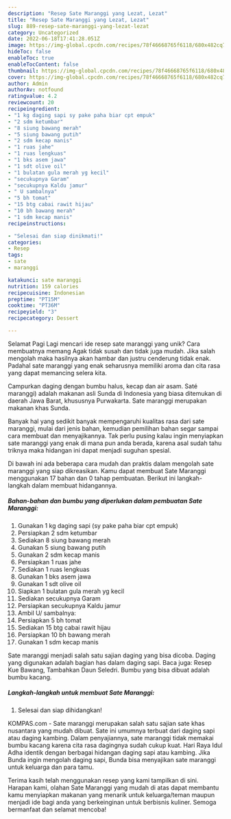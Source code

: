 ```yaml
---
description: "Resep Sate Maranggi yang Lezat, Lezat"
title: "Resep Sate Maranggi yang Lezat, Lezat"
slug: 889-resep-sate-maranggi-yang-lezat-lezat
category: Uncategorized
date: 2022-06-18T17:41:28.051Z
image: https://img-global.cpcdn.com/recipes/78f46668765f6118/680x482cq70/sate-maranggi-foto-resep-utama.jpg
hideToc: false
enableToc: true
enableTocContent: false
thumbnail: https://img-global.cpcdn.com/recipes/78f46668765f6118/680x482cq70/sate-maranggi-foto-resep-utama.jpg
cover: https://img-global.cpcdn.com/recipes/78f46668765f6118/680x482cq70/sate-maranggi-foto-resep-utama.jpg
author: Admin
authorAv: notfound
ratingvalue: 4.2
reviewcount: 20
recipeingredient:
- "1 kg daging sapi sy pake paha biar cpt empuk"
- "2 sdm ketumbar"
- "8 siung bawang merah"
- "5 siung bawang putih"
- "2 sdm kecap manis"
- "1 ruas jahe"
- "1 ruas lengkuas"
- "1 bks asem jawa"
- "1 sdt olive oil"
- "1 bulatan gula merah yg kecil"
- "secukupnya Garam"
- "secukupnya Kaldu jamur"
- " U sambalnya"
- "5 bh tomat"
- "15 btg cabai rawit hijau"
- "10 bh bawang merah"
- "1 sdm kecap manis"
recipeinstructions:

- "Selesai dan siap dinikmati!"
categories:
- Resep
tags:
- sate
- maranggi

katakunci: sate maranggi 
nutrition: 159 calories
recipecuisine: Indonesian
preptime: "PT15M"
cooktime: "PT36M"
recipeyield: "3"
recipecategory: Dessert

---
```



Selamat Pagi Lagi mencari ide resep sate maranggi yang unik? Cara membuatnya memang Agak tidak susah dan tidak juga mudah. Jika salah mengolah maka hasilnya akan hambar dan justru cenderung tidak enak. Padahal sate maranggi yang enak seharusnya memiliki aroma dan cita rasa yang dapat memancing selera kita.


Campurkan daging dengan bumbu halus, kecap dan air asam. Saté maranggi) adalah makanan asli Sunda di Indonesia yang biasa ditemukan di daerah Jawa Barat, khususnya Purwakarta. Sate maranggi merupakan makanan khas Sunda.

Banyak hal yang sedikit banyak mempengaruhi kualitas rasa dari sate maranggi, mulai dari jenis bahan, kemudian pemilihan bahan segar sampai cara membuat dan menyajikannya. Tak perlu pusing kalau ingin menyiapkan sate maranggi yang enak di mana pun anda berada, karena asal sudah tahu triknya maka hidangan ini dapat menjadi suguhan spesial.


Di bawah ini ada beberapa cara mudah dan praktis dalam mengolah sate maranggi yang siap dikreasikan. Kamu dapat membuat Sate Maranggi menggunakan 17 bahan dan 0 tahap pembuatan. Berikut ini langkah-langkah dalam membuat hidangannya.

<!--inarticleads1-->

##### Bahan-bahan dan bumbu yang diperlukan dalam pembuatan Sate Maranggi:

1. Gunakan 1 kg daging sapi (sy pake paha biar cpt empuk)
1. Persiapkan 2 sdm ketumbar
1. Sediakan 8 siung bawang merah
1. Gunakan 5 siung bawang putih
1. Gunakan 2 sdm kecap manis
1. Persiapkan 1 ruas jahe
1. Sediakan 1 ruas lengkuas
1. Gunakan 1 bks asem jawa
1. Gunakan 1 sdt olive oil
1. Siapkan 1 bulatan gula merah yg kecil
1. Sediakan secukupnya Garam
1. Persiapkan secukupnya Kaldu jamur
1. Ambil  U/ sambalnya:
1. Persiapkan 5 bh tomat
1. Sediakan 15 btg cabai rawit hijau
1. Persiapkan 10 bh bawang merah
1. Gunakan 1 sdm kecap manis


Sate maranggi menjadi salah satu sajian daging yang bisa dicoba. Daging yang digunakan adalah bagian has dalam daging sapi. Baca juga: Resep Kue Bawang, Tambahkan Daun Seledri. Bumbu yang bisa dibuat adalah bumbu kacang. 

<!--inarticleads2-->

##### Langkah-langkah untuk membuat Sate Maranggi:


1. Selesai dan siap dihidangkan!

KOMPAS.com - Sate maranggi merupakan salah satu sajian sate khas nusantara yang mudah dibuat. Sate ini umumnya terbuat dari daging sapi atau daging kambing. Dalam penyajiannya, sate maranggi tidak memakai bumbu kacang karena cita rasa dagingnya sudah cukup kuat. Hari Raya Idul Adha identik dengan berbagai hidangan daging sapi atau kambing. Jika Bunda ingin mengolah daging sapi, Bunda bisa menyajikan sate maranggi untuk keluarga dan para tamu. 

Terima kasih telah menggunakan resep yang kami tampilkan di sini. Harapan kami, olahan Sate Maranggi yang mudah di atas dapat membantu kamu menyiapkan makanan yang menarik untuk keluarga/teman maupun menjadi ide bagi anda yang berkeinginan untuk berbisnis kuliner. Semoga bermanfaat dan selamat mencoba!

